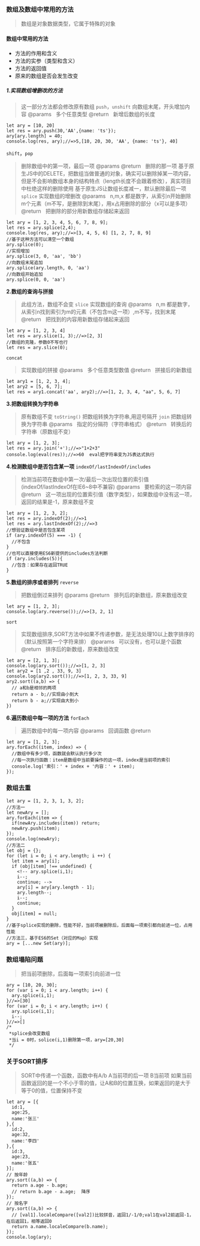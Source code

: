 
### 数组及数组中常用的方法
> 数组是对象数据类型，它属于特殊的对象
#### 数组中常用的方法
- 方法的作用和含义
- 方法的实参（类型和含义）
- 方法的返回值
- 原来的数组是否会发生改变
##### 1.实现数组增删改的方法
> 这一部分方法都会修改原有数组
`push`，`unshift`
> 向数组末尾，开头增加内容
> @params
>   多个任意类型
> @return
>   新增后数组的长度
```
let ary = [10, 20]
let res = ary.push(30,'AA',{name: 'ts'});
ary[ary.length] = 40;
console.log(res, ary);//=>5,[10, 20, 30, 'AA', {name: 'ts'}, 40]
```
`shift`，`pop`
> 删除数组中的第一项，最后一项
> @params
> @return
>   删除的那一项
基于原生JS中的DELETE，把数组当做普通的对象，确实可以删除掉某一项内容，但是不会影响数组本身的结构特点（length长度不会跟着修改），真实项目中杜绝这样的删除使用
基于原生JS让数组长度减一，默认删除最后一项
`splice`
> 实现数组的增删改
> @params
>   n,m,x 都是数字，从索引n开始删除m个元素（m不写，是删除到末尾），用x占用删除的部分（x可以是多项）
> @return
>   把删除的部分用新数组存储起来返回
```
let ary = [1, 2, 3, 4, 5, 6, 7, 8, 9];
let res = ary.splice(2,4);
console.log(res, ary);//=>[3, 4, 5, 6] [1, 2, 7, 8, 9]
//基于这种方法可以清空一个数组
ary.splice(0);
//实现增加
ary.splice(3, 0, 'aa', 'bb')
//向数组末尾追加
ary.splice(ary.length, 0, 'aa')
//向数组开始追加
ary.splice(0, 0, 'aa')
```
**2.数组的查询与拼接**
> 此组方法，数组不会变
`slice`
> 实现数组的查询
> @params
>   n,m 都是数字，从索引n找到索引为m的元素（不包含m这一项）,m不写，找到末尾
> @return
>   把找到的内容用新数组存储起来返回
```
let ary = [1, 2, 3, 4]
let res = ary.slice(1, 3);//=>[2, 3]
//数组的克隆，参数0不写也行
let res = ary.slice(0);
```
`concat`
> 实现数组的拼接
> @params
>   多个任意类型数值
> @return
>   拼接后的新数组
```
let ary1 = [1, 2, 3, 4];
let ary2 = [5, 6, 7];
let res = ary1.concat('aa', ary2);//=>[1, 2, 3, 4, "aa", 5, 6, 7]
```
**3.把数组转换为字符串**
> 原有数组不变
`toString()`
> 把数组转换为字符串,用逗号隔开
`join`
> 把数组转换为字符串
> @params
>   指定的分隔符（字符串格式）
> @return
>   转换后的字符串（原数组不变）
```
let ary = [1, 2, 3];
let res = ary.join('+');//=>"1+2+3"
console.log(eval(res));//=>60  eval把字符串变为JS表达式执行
```
**4.检测数组中是否包含某一项**
`indexOf/lastIndexOf/includes`
> 检测当前项在数组中第一次/最后一次出现位置的索引值(indexOf/lastIndexOf在IE6~8中不兼容)
> @params
>   要检索的这一项内容
> @return
>   这一项出现的位置索引值（数字类型），如果数组中没有这一项，返回的结果是-1，原来数组不变
```
let ary = [1, 2, 3, 2];
let res = ary.indexOf(2);//=>1
let res = ary.lastIndexOf(2);//=>3
//想验证数组中是否包含某项
if (ary.indexOf(5) === -1) {
  //不包含
}
//也可以直接使用ES6新提供的includes方法判断
if (ary.includes(5)){
  //包含：如果存在返回TRUE
}
```
**5.数组的排序或者排列**
`reverse`
> 把数组倒过来排列
> @params
> @return
>   排列后的新数组，原来数组改变
```
let ary = [1, 2, 3];
console.log(ary.reverse());//=>[3, 2, 1]
```
`sort`
> 实现数组排序,SORT方法中如果不传递参数，是无法处理10以上数字排序的（默认按照第一个字符来排）
> @params
>   可以没有，也可以是个函数
> @return
>   排序后的新数组，原来数组改变
```
let ary = [2, 1, 3];
console.log(ary.sort());//=>[1, 2, 3]
let ary2 = [1 ,2 , 33, 9, 3]
console.log(ary2.sort());//=>[1, 2, 3, 33, 9]
ary2.sort((a,b) => {
  // a和b是相邻的两项
  return a - b;//实现由小到大
  return b - a;//实现由大到小
})
```
**6.遍历数组中每一项的方法**
`forEach`
> 遍历数组中的每一项内容
> @params
>   回调函数
> @return
>  
```
let ary = [1, 2, 3];
ary.forEach((item, index) => {
  //数组中有多少项，函数就会默认执行多少次
  //每一次执行函数：item是数组中当前要操作的这一项，index是当前项的索引
  console.log('索引：' + index + '内容：' + item);
});
```
### 数组去重
```
let ary = [1, 2, 3, 1, 3, 2];
//方法一
let newAry = [];
ary.forEach(item => {
  if(newAry.includes(item)) return;
  newAry.push(item);
});
console.log(newAry);
//方法二
let obj = {};
for (let i = 0; i < ary.length; i ++) {
  let item = ary[i];
  if (obj[item] !== undefined) {
    <!-- ary.splice(i,1);
    i--;
    continue; -->
    ary[i] = ary[ary.length - 1];
    ary.length--;
    i--;
    continue;
  }
  obj[item] = null;
}
//基于splice实现的删除，性能不好，当前项被删除后，后面每一项索引都向前进一位，占用性能
//方法三，基于ES6的Set（对应的Map）实现
ary = [...new Set(ary)];
```
### 数组塌陷问题
> 把当前项删除，后面每一项索引向前进一位
```
ary = [10, 20, 30];
for (var i = 0; i < ary.length; i++) {
  ary.splice(i,1);
}//=>[30]
for (var i = 0; i < ary.length; i++) {
  ary.splice(i,1);
  i--;
}//=>[]
/*
 *splice会改变数组
 *当i = 0时，solice(i,1)删除第一项，ary=[20,30]
 */
```

### 关于SORT排序
> SORT中传递一个函数，函数中有A/b
A当前项的后一项
B当前项
如果当前函数返回的是一个不小于零的值，让A和B的位置互换，如果返回的是大于等于0的值，位置保持不变
```
let ary = [{
  id:1,
  age:25,
  name:'张三'
},{
  id:2,
  age:32,
  name:'李四'
},{
  id:3,
  age:23,
  name:'张五'
}];
// 按年龄
ary.sort((a,b) => {
  return a.age - b.age;
  // return b.age - a.age;  降序
});
// 按名字
ary.sort((a,b) => {
  // [val1].localeCompare([val2])比较拼音，返回1/-1/0;val1在val2前返回-1，在后返回1，相等返回0
  return a.name.localeCompare(b.name);
});
console.log(ary);
```